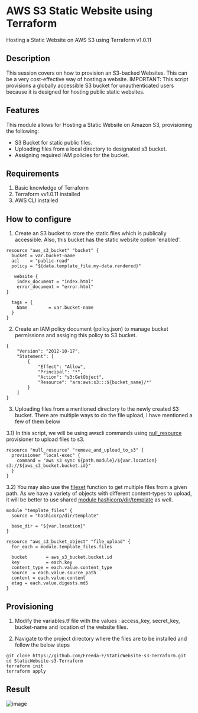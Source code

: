 # AWS S3 Static Website using Terraform

Hosting a Static Website on AWS S3 using Terraform v1.0.11


## Description 
This session covers on how to provision an S3-backed Websites. This can be a very cost-effective way of hosting a website.
IMPORTANT: This script provisions a globally accessible S3 bucket for unauthenticated users because it is designed for hosting public static websites.


## Features
This module allows for Hosting a Static Website on Amazon S3, provisioning the following:

- S3 Bucket for static public files.
- Uploading files from a local directory to designated s3 bucket.
- Assigning required IAM policies for the bucket.

## Requirements 

1. Basic knowledge of Terraform
2. Terraform vv1.0.11 installed
3. AWS CLI installed


## How to configure 
1. Create an S3 bucket to store the static files which is publically accessible. Also, this bucket has the static website option 'enabled'.

```
resource "aws_s3_bucket" "bucket" {
  bucket = var.bucket-name
  acl    = "public-read"    
  policy = "${data.template_file.my-data.rendered}"

   website {
    index_document = "index.html"
    error_document = "error.html"
}

  tags = {
    Name        = var.bucket-name
  }
}
```

2. Create an IAM policy document (policy.json) to manage bucket permissions and assiging this policy to S3 bucket.

```
{
    "Version": "2012-10-17",
    "Statement": [
        {
            "Effect": "Allow",
            "Principal": "*",
            "Action": "s3:GetObject",
            "Resource": "arn:aws:s3:::${bucket_name}/*"
        }
    ]
}
```

3. Uploading files from a mentioned directory to the newly created S3 bucket. There are multiple ways to do the file upload, I have mentioned a few of them below

3.1) In this script, we will be using awscli commands using [null_resource](https://www.terraform.io/docs/language/resources/provisioners/local-exec.html#example-usage) provisioner to upload files to s3.
```
resource "null_resource" "remove_and_upload_to_s3" {
  provisioner "local-exec" {
    command = "aws s3 sync ${path.module}/${var.location} s3://${aws_s3_bucket.bucket.id}"
  }
}
```

3.2) You may also use the [fileset](https://www.terraform.io/docs/language/functions/fileset.html) function to get multiple files from a given path. As we have a variety of objects with different content-types to upload, it will be better to use shared [module hashicorp/dir/template](https://registry.terraform.io/modules/hashicorp/dir/template/latest) as well. 

```
module "template_files" {
  source = "hashicorp/dir/template"

  base_dir = "${var.location}" 
}

resource "aws_s3_bucket_object" "file_upload" {
  for_each = module.template_files.files

  bucket       = aws_s3_bucket.bucket.id
  key          = each.key
  content_type = each.value.content_type
  source  = each.value.source_path
  content = each.value.content
  etag = each.value.digests.md5
}
```

## Provisioning
1. Modify the variables.tf file with the values : access_key, secret_key, bucket-name and location of the website files.

2. Navigate to the project directory where the files are to be installed and follow the below steps
```
git clone https://github.com/Freeda-F/StaticWebsite-s3-Terraform.git
cd StaticWebsite-s3-Terraform
terraform init
terraform apply
```

## Result

![image](https://user-images.githubusercontent.com/93197553/145415642-72882e78-f804-4729-a5a2-2781519d2129.png)




